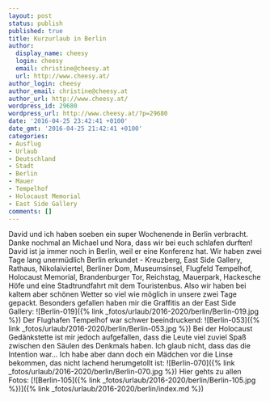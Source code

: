 ```yaml
---
layout: post
status: publish
published: true
title: Kurzurlaub in Berlin
author:
  display_name: cheesy
  login: cheesy
  email: christine@cheesy.at
  url: http://www.cheesy.at/
author_login: cheesy
author_email: christine@cheesy.at
author_url: http://www.cheesy.at/
wordpress_id: 29680
wordpress_url: http://www.cheesy.at/?p=29680
date: '2016-04-25 23:42:41 +0100'
date_gmt: '2016-04-25 21:42:41 +0100'
categories:
- Ausflug
- Urlaub
- Deutschland
- Stadt
- Berlin
- Mauer
- Tempelhof
- Holocaust Memorial
- East Side Gallery
comments: []
---
```

David und ich haben soeben ein super Wochenende in Berlin verbracht. Danke nochmal an Michael und Nora, dass wir bei euch schlafen durften! David ist ja immer noch in Berlin, weil er eine Konferenz hat.
Wir haben zwei Tage lang unermüdlich Berlin erkundet - Kreuzberg, East Side Gallery, Rathaus, Nikolaiviertel, Berliner Dom, Museumsinsel, Flugfeld Tempelhof, Holocaust Memorial, Brandenburger Tor, Reichstag, Mauerpark, Hackesche Höfe und eine Stadtrundfahrt mit dem Touristenbus. Also wir haben bei kaltem aber schönen Wetter so viel wie möglich in unsere zwei Tage gepackt.
Besonders gefallen haben mir die Graffitis an der East Side Gallery:
![Berlin-019]({% link _fotos/urlaub/2016-2020/berlin/Berlin-019.jpg %})
Der Flughafen Tempelhof war schwer beeindruckend:
![Berlin-053]({% link _fotos/urlaub/2016-2020/berlin/Berlin-053.jpg %})
Bei der Holocaust Gedänkstette ist mir jedoch aufgefallen, dass die Leute viel zuviel Spaß zwischen den Säulen des Denkmals haben. Ich glaub nicht, dass das die Intention war... Ich habe aber dann doch ein Mädchen vor die Linse bekommen, das nicht lachend herumgetollt ist:
![Berlin-070]({% link _fotos/urlaub/2016-2020/berlin/Berlin-070.jpg %})
Hier gehts zu allen Fotos:
[![Berlin-105]({% link _fotos/urlaub/2016-2020/berlin/Berlin-105.jpg %})]({% link _fotos/urlaub/2016-2020/berlin/index.md %})
